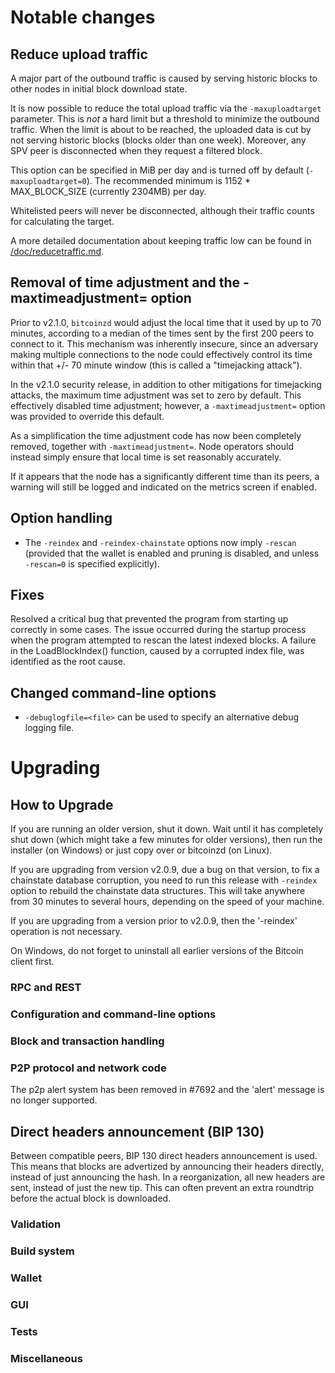 Notable changes
===============

Reduce upload traffic
---------------------

A major part of the outbound traffic is caused by serving historic blocks to
other nodes in initial block download state.

It is now possible to reduce the total upload traffic via the `-maxuploadtarget`
parameter. This is *not* a hard limit but a threshold to minimize the outbound
traffic. When the limit is about to be reached, the uploaded data is cut by not
serving historic blocks (blocks older than one week).
Moreover, any SPV peer is disconnected when they request a filtered block.

This option can be specified in MiB per day and is turned off by default
(`-maxuploadtarget=0`).
The recommended minimum is 1152 * MAX_BLOCK_SIZE (currently 2304MB) per day.

Whitelisted peers will never be disconnected, although their traffic counts for
calculating the target.

A more detailed documentation about keeping traffic low can be found in
[/doc/reducetraffic.md](/doc/reducetraffic.md).

Removal of time adjustment and the -maxtimeadjustment= option
-------------------------------------------------------------

Prior to v2.1.0, `bitcoinzd` would adjust the local time that it used by up
to 70 minutes, according to a median of the times sent by the first 200 peers
to connect to it. This mechanism was inherently insecure, since an adversary
making multiple connections to the node could effectively control its time
within that +/- 70 minute window (this is called a "timejacking attack").

In the v2.1.0 security release, in addition to other mitigations for
timejacking attacks, the maximum time adjustment was set to zero by default.
This effectively disabled time adjustment; however, a `-maxtimeadjustment=`
option was provided to override this default.

As a simplification the time adjustment code has now been completely removed,
together with `-maxtimeadjustment=`. Node operators should instead simply
ensure that local time is set reasonably accurately.

If it appears that the node has a significantly different time than its peers,
a warning will still be logged and indicated on the metrics screen if enabled.

Option handling
---------------

- The `-reindex` and `-reindex-chainstate` options now imply `-rescan`
  (provided that the wallet is enabled and pruning is disabled, and unless
  `-rescan=0` is specified explicitly).

Fixes
-----

Resolved a critical bug that prevented the program from starting up correctly in some cases.
The issue occurred during the startup process when the program attempted to rescan the latest indexed blocks.
A failure in the LoadBlockIndex() function, caused by a corrupted index file, was identified as the root cause.

Changed command-line options
-----------------------------
- `-debuglogfile=<file>` can be used to specify an alternative debug logging file.

Upgrading
=========

How to Upgrade
--------------

If you are running an older version, shut it down. Wait until it has completely
shut down (which might take a few minutes for older versions), then run the
installer (on Windows) or just copy over or bitcoinzd (on Linux).

If you are upgrading from version v2.0.9, due a bug on that version, to fix
a chainstate database corruption, you need to run this release with `-reindex`
option to rebuild the chainstate data structures. This will take anywhere from
30 minutes to several hours, depending on the speed of your machine.

If you are upgrading from a version prior to v2.0.9, then the '-reindex' operation
is not necessary.

On Windows, do not forget to uninstall all earlier versions of the Bitcoin
client first.


### RPC and REST

### Configuration and command-line options

### Block and transaction handling

### P2P protocol and network code

The p2p alert system has been removed in #7692 and the 'alert' message is no longer supported.

Direct headers announcement (BIP 130)
-------------------------------------

Between compatible peers, BIP 130 direct headers announcement is used. This
means that blocks are advertized by announcing their headers directly, instead
of just announcing the hash. In a reorganization, all new headers are sent,
instead of just the new tip. This can often prevent an extra roundtrip before
the actual block is downloaded.

### Validation

### Build system

### Wallet

### GUI

### Tests

### Miscellaneous


